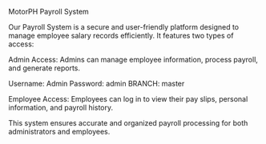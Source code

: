 MotorPH Payroll System

Our Payroll System is a secure and user-friendly platform designed to manage employee salary records efficiently. It features two types of access:

Admin Access: Admins can manage employee information, process payroll, and generate reports.

Username: Admin Password: admin BRANCH: master

Employee Access: Employees can log in to view their pay slips, personal information, and payroll history.

This system ensures accurate and organized payroll processing for both administrators and employees.

